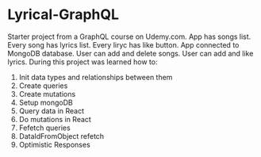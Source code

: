 # Lyrical-GraphQL
Starter project from a GraphQL course on Udemy.com.
App has songs list.
Every song has lyrics list.
Every liryc has like button. 
App connected to MongoDB database.
User can add and delete songs. 
User can add and like lyrics.
During this project was learned how to: 
1. Init data types and relationships between them 
2. Create queries
3. Create mutations
4. Setup mongoDB 
5. Query data in React
6. Do mutations in React
7. Fefetch queries
8. DataIdFromObject refetch
9. Optimistic Responses
